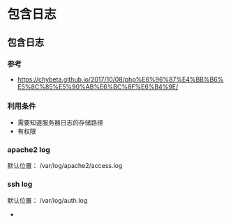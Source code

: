 # 包含日志

## 包含日志

### 参考

- https://chybeta.github.io/2017/10/08/php%E6%96%87%E4%BB%B6%E5%8C%85%E5%90%AB%E6%BC%8F%E6%B4%9E/

### 利用条件

- 需要知道服务器日志的存储路径
- 有权限

### apache2 log

默认位置：
	 /var/log/apache2/access.log

### ssh log

默认位置：
	/var/log/auth.log

- 